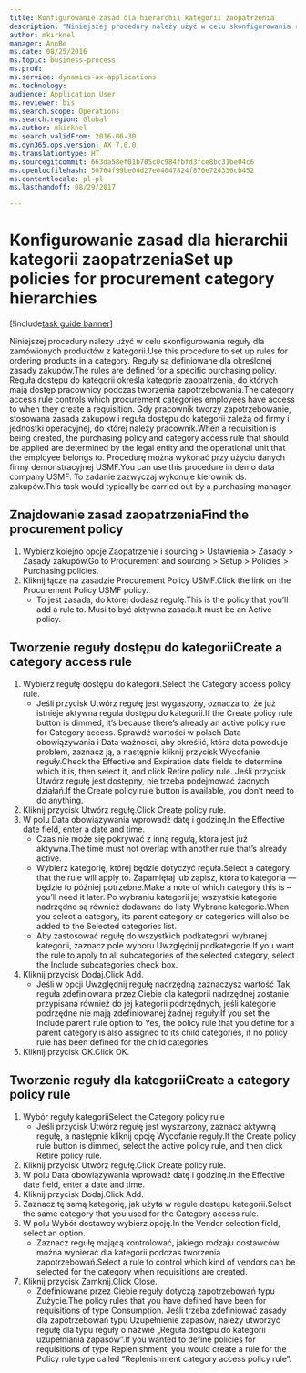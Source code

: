 ```yaml
--- 
title: Konfigurowanie zasad dla hierarchii kategorii zaopatrzenia
description: "Niniejszej procedury należy użyć w celu skonfigurowania reguły dla zamówionych produktów z kategorii."
author: mkirknel
manager: AnnBe
ms.date: 08/25/2016
ms.topic: business-process
ms.prod: 
ms.service: dynamics-ax-applications
ms.technology: 
audience: Application User
ms.reviewer: bis
ms.search.scope: Operations
ms.search.region: Global
ms.author: mkirknel
ms.search.validFrom: 2016-06-30
ms.dyn365.ops.version: AX 7.0.0
ms.translationtype: HT
ms.sourcegitcommit: 663da58ef01b705c0c984fbfd3fce8bc31be04c6
ms.openlocfilehash: 50764f99be04d27e04047824f870e724336cb452
ms.contentlocale: pl-pl
ms.lasthandoff: 08/29/2017

---
```

# <a name="set-up-policies-for-procurement-category-hierarchies"></a><span data-ttu-id="c796a-103">Konfigurowanie zasad dla hierarchii kategorii zaopatrzenia</span><span class="sxs-lookup"><span data-stu-id="c796a-103">Set up policies for procurement category hierarchies</span></span>

[!include[task guide banner](../../includes/task-guide-banner.md)]

<span data-ttu-id="c796a-104">Niniejszej procedury należy użyć w celu skonfigurowania reguły dla zamówionych produktów z kategorii.</span><span class="sxs-lookup"><span data-stu-id="c796a-104">Use this procedure to set up rules for ordering products in a category.</span></span> <span data-ttu-id="c796a-105">Reguły są definiowane dla określonej zasady zakupów.</span><span class="sxs-lookup"><span data-stu-id="c796a-105">The rules are defined for a specific purchasing policy.</span></span> <span data-ttu-id="c796a-106">Reguła dostępu do kategorii określa kategorie zaopatrzenia, do których mają dostęp pracownicy podczas tworzenia zapotrzebowania.</span><span class="sxs-lookup"><span data-stu-id="c796a-106">The category access rule controls which procurement categories employees have access to when they create a requisition.</span></span> <span data-ttu-id="c796a-107">Gdy pracownik tworzy zapotrzebowanie, stosowana zasada zakupów i reguła dostępu do kategorii zależą od firmy i jednostki operacyjnej, do której należy pracownik.</span><span class="sxs-lookup"><span data-stu-id="c796a-107">When a requisition is being created, the purchasing policy and category access rule that should be applied are determined by the legal entity and the operational unit that the employee belongs to.</span></span> <span data-ttu-id="c796a-108">Procedurę można wykonać przy użyciu danych firmy demonstracyjnej USMF.</span><span class="sxs-lookup"><span data-stu-id="c796a-108">You can use this procedure in demo data company USMF.</span></span> <span data-ttu-id="c796a-109">To zadanie zazwyczaj wykonuje kierownik ds. zakupów.</span><span class="sxs-lookup"><span data-stu-id="c796a-109">This task would typically be carried out by a purchasing manager.</span></span>


## <a name="find-the-procurement-policy"></a><span data-ttu-id="c796a-110">Znajdowanie zasad zaopatrzenia</span><span class="sxs-lookup"><span data-stu-id="c796a-110">Find the procurement policy</span></span>
1. <span data-ttu-id="c796a-111">Wybierz kolejno opcje Zaopatrzenie i sourcing > Ustawienia > Zasady > Zasady zakupów.</span><span class="sxs-lookup"><span data-stu-id="c796a-111">Go to Procurement and sourcing > Setup > Policies > Purchasing policies.</span></span>
2. <span data-ttu-id="c796a-112">Kliknij łącze na zasadzie Procurement Policy USMF.</span><span class="sxs-lookup"><span data-stu-id="c796a-112">Click the link on the Procurement Policy USMF policy.</span></span>
    * <span data-ttu-id="c796a-113">To jest zasada, do której dodasz regułę.</span><span class="sxs-lookup"><span data-stu-id="c796a-113">This is the policy that you’ll add a rule to.</span></span> <span data-ttu-id="c796a-114">Musi to być aktywna zasada.</span><span class="sxs-lookup"><span data-stu-id="c796a-114">It must be an Active policy.</span></span>  

## <a name="create-a-category-access-rule"></a><span data-ttu-id="c796a-115">Tworzenie reguły dostępu do kategorii</span><span class="sxs-lookup"><span data-stu-id="c796a-115">Create a category access rule</span></span>
1. <span data-ttu-id="c796a-116">Wybierz regułę dostępu do kategorii.</span><span class="sxs-lookup"><span data-stu-id="c796a-116">Select the Category access policy rule.</span></span>
    * <span data-ttu-id="c796a-117">Jeśli przycisk Utwórz regułę jest wygaszony, oznacza to, że już istnieje aktywna reguła dostępu do kategorii.</span><span class="sxs-lookup"><span data-stu-id="c796a-117">If the Create policy rule button is dimmed, it’s because there’s already an active policy rule for Category access.</span></span> <span data-ttu-id="c796a-118">Sprawdź wartości w polach Data obowiązywania i Data ważności, aby określić, która data powoduje problem, zaznacz ją, a następnie kliknij przycisk Wycofanie reguły.</span><span class="sxs-lookup"><span data-stu-id="c796a-118">Check the Effective and Expiration date fields to determine which it is, then select it, and click Retire policy rule.</span></span> <span data-ttu-id="c796a-119">Jeśli przycisk Utwórz regułę jest dostępny, nie trzeba podejmować żadnych działań.</span><span class="sxs-lookup"><span data-stu-id="c796a-119">If the Create policy rule button is available, you don’t need to do anything.</span></span>  
2. <span data-ttu-id="c796a-120">Kliknij przycisk Utwórz regułę.</span><span class="sxs-lookup"><span data-stu-id="c796a-120">Click Create policy rule.</span></span>
3. <span data-ttu-id="c796a-121">W polu Data obowiązywania wprowadź datę i godzinę.</span><span class="sxs-lookup"><span data-stu-id="c796a-121">In the Effective date field, enter a date and time.</span></span>
    * <span data-ttu-id="c796a-122">Czas nie może się pokrywać z inną regułą, która jest już aktywna.</span><span class="sxs-lookup"><span data-stu-id="c796a-122">The time must not overlap with another rule that’s already active.</span></span>  
    * <span data-ttu-id="c796a-123">Wybierz kategorię, której będzie dotyczyć reguła.</span><span class="sxs-lookup"><span data-stu-id="c796a-123">Select a category that the rule will apply to.</span></span> <span data-ttu-id="c796a-124">Zapamiętaj lub zapisz, która to kategoria — będzie to później potrzebne.</span><span class="sxs-lookup"><span data-stu-id="c796a-124">Make a note of which category this is – you’ll need it later.</span></span> <span data-ttu-id="c796a-125">Po wybraniu kategorii jej wszystkie kategorie nadrzędne są również dodawane do listy Wybrane kategorie.</span><span class="sxs-lookup"><span data-stu-id="c796a-125">When you select a category, its parent category or categories will also be added to the Selected categories list.</span></span>  
    * <span data-ttu-id="c796a-126">Aby zastosować regułę do wszystkich podkategorii wybranej kategorii, zaznacz pole wyboru Uwzględnij podkategorie.</span><span class="sxs-lookup"><span data-stu-id="c796a-126">If you want the rule to apply to all subcategories of the selected category, select the Include subcategories check box.</span></span>  
4. <span data-ttu-id="c796a-127">Kliknij przycisk Dodaj.</span><span class="sxs-lookup"><span data-stu-id="c796a-127">Click Add.</span></span>
    * <span data-ttu-id="c796a-128">Jeśli w opcji Uwzględnij regułę nadrzędną zaznaczysz wartość Tak, reguła zdefiniowana przez Ciebie dla kategorii nadrzędnej zostanie przypisana również do jej kategorii podrzędnych, jeśli kategorie podrzędne nie mają zdefiniowanej żadnej reguły.</span><span class="sxs-lookup"><span data-stu-id="c796a-128">If you set the Include parent rule option to Yes, the policy rule that you define for a parent category is also assigned to its child categories, if no policy rule has been defined for the child categories.</span></span>  
5. <span data-ttu-id="c796a-129">Kliknij przycisk OK.</span><span class="sxs-lookup"><span data-stu-id="c796a-129">Click OK.</span></span>

## <a name="create-a-category-policy-rule"></a><span data-ttu-id="c796a-130">Tworzenie reguły dla kategorii</span><span class="sxs-lookup"><span data-stu-id="c796a-130">Create a category policy rule</span></span>
1. <span data-ttu-id="c796a-131">Wybór reguły kategorii</span><span class="sxs-lookup"><span data-stu-id="c796a-131">Select the Category policy rule</span></span>
    * <span data-ttu-id="c796a-132">Jeśli przycisk Utwórz regułę jest wyszarzony, zaznacz aktywną regułę, a następnie kliknij opcję Wycofanie reguły.</span><span class="sxs-lookup"><span data-stu-id="c796a-132">If the Create policy rule button is dimmed, select the active policy rule, and then click Retire policy rule.</span></span>  
2. <span data-ttu-id="c796a-133">Kliknij przycisk Utwórz regułę.</span><span class="sxs-lookup"><span data-stu-id="c796a-133">Click Create policy rule.</span></span>
3. <span data-ttu-id="c796a-134">W polu Data obowiązywania wprowadź datę i godzinę.</span><span class="sxs-lookup"><span data-stu-id="c796a-134">In the Effective date field, enter a date and time.</span></span>
4. <span data-ttu-id="c796a-135">Kliknij przycisk Dodaj.</span><span class="sxs-lookup"><span data-stu-id="c796a-135">Click Add.</span></span>
5. <span data-ttu-id="c796a-136">Zaznacz tę samą kategorię, jak użyta w regule dostępu kategorii.</span><span class="sxs-lookup"><span data-stu-id="c796a-136">Select the same category that you used for the Category access rule.</span></span>
6. <span data-ttu-id="c796a-137">W polu Wybór dostawcy wybierz opcję.</span><span class="sxs-lookup"><span data-stu-id="c796a-137">In the Vendor selection field, select an option.</span></span>
    * <span data-ttu-id="c796a-138">Zaznacz regułę mającą kontrolować, jakiego rodzaju dostawców można wybierać dla kategorii podczas tworzenia zapotrzebowań.</span><span class="sxs-lookup"><span data-stu-id="c796a-138">Select a rule to control which kind of vendors can be selected for the category when requisitions are created.</span></span>  
7. <span data-ttu-id="c796a-139">Kliknij przycisk Zamknij.</span><span class="sxs-lookup"><span data-stu-id="c796a-139">Click Close.</span></span>
    * <span data-ttu-id="c796a-140">Zdefiniowane przez Ciebie reguły dotyczą zapotrzebowań typu Zużycie.</span><span class="sxs-lookup"><span data-stu-id="c796a-140">The policy rules that you have defined have been for requisitions of type Consumption.</span></span> <span data-ttu-id="c796a-141">Jeśli trzeba zdefiniować zasady dla zapotrzebowań typu Uzupełnienie zapasów, należy utworzyć regułę dla typu reguły o nazwie „Reguła dostępu do kategorii uzupełniania zapasów”.</span><span class="sxs-lookup"><span data-stu-id="c796a-141">If you wanted to define policies for requisitions of type Replenishment, you would create a rule for the Policy rule type called “Replenishment category access policy rule”.</span></span>  


